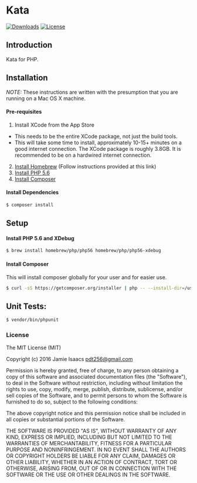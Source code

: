 Kata
====
[![Downloads](https://img.shields.io/packagist/dt/pdt256/kata.svg)](https://packagist.org/packages/pdt256/kata)
[![License](https://img.shields.io/packagist/l/pdt256/skill.svg)](https://github.com/pdt256/skill/blob/master/LICENSE.txt)

## Introduction

Kata for PHP.

## Installation

*NOTE:* These instructions are written with the presumption that you are running on a Mac OS X machine.

#### Pre-requisites

1. Install XCode from the App Store
  * This needs to be the entire XCode package, not just the build tools.
  * This will take some time to install, approximately 10-15+ minutes on a good internet connection. The XCode package is roughly 3.8GB. It is recommended to be on a hardwired internet connection.
2. [Install Homebrew](http://brew.sh/) (Follow instructions provided at this link)
3. [Install PHP 5.6](#installPHP56)
4. [Install Composer](#installComposer)

#### Install Dependencies

```bash
$ composer install
```

## Setup 

<a name="installPHP56"></a>
#### Install PHP 5.6 and XDebug

```bash
$ brew install homebrew/php/php56 homebrew/php/php56-xdebug
```

<a name="installComposer"></a>
#### Install Composer

This will install composer globally for your user and for easier use.

```bash
$ curl -sS https://getcomposer.org/installer | php -- --install-dir=/usr/local/bin --filename=composer
```

## Unit Tests:

```bash
$ vendor/bin/phpunit
```


### License

The MIT License (MIT)

Copyright (c) 2016 Jamie Isaacs <pdt256@gmail.com>

Permission is hereby granted, free of charge, to any person obtaining a copy
of this software and associated documentation files (the "Software"), to deal
in the Software without restriction, including without limitation the rights
to use, copy, modify, merge, publish, distribute, sublicense, and/or sell
copies of the Software, and to permit persons to whom the Software is
furnished to do so, subject to the following conditions:

The above copyright notice and this permission notice shall be included in
all copies or substantial portions of the Software.

THE SOFTWARE IS PROVIDED "AS IS", WITHOUT WARRANTY OF ANY KIND, EXPRESS OR
IMPLIED, INCLUDING BUT NOT LIMITED TO THE WARRANTIES OF MERCHANTABILITY,
FITNESS FOR A PARTICULAR PURPOSE AND NONINFRINGEMENT. IN NO EVENT SHALL THE
AUTHORS OR COPYRIGHT HOLDERS BE LIABLE FOR ANY CLAIM, DAMAGES OR OTHER
LIABILITY, WHETHER IN AN ACTION OF CONTRACT, TORT OR OTHERWISE, ARISING FROM,
OUT OF OR IN CONNECTION WITH THE SOFTWARE OR THE USE OR OTHER DEALINGS IN
THE SOFTWARE.
